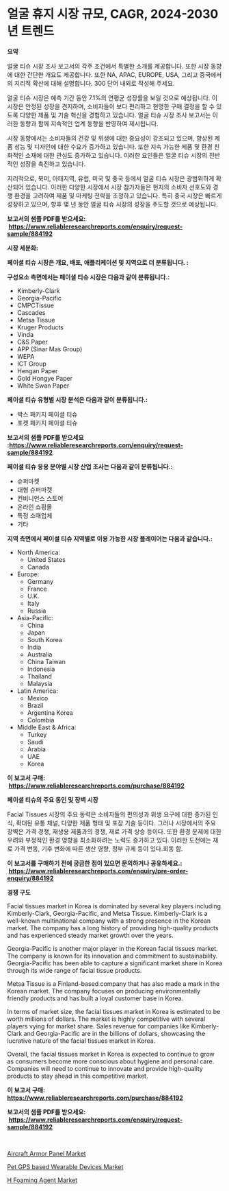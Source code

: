 <p><h1>얼굴 휴지 시장 규모, CAGR, 2024-2030년 트렌드</h1></p><p><strong>요약</strong></p>
<p><p>얼굴 티슈 시장 조사 보고서의 각주 조건에서 특별한 소개를 제공합니다. 또한 시장 동향에 대한 간단한 개요도 제공합니다. 또한 NA, APAC, EUROPE, USA, 그리고 중국에서의 지리적 확산에 대해 설명합니다. 300 단어 내외로 작성해 주세요.</p><p>얼굴 티슈 시장은 예측 기간 동안 7.1%의 연평균 성장률을 보일 것으로 예상됩니다. 이 시장은 안정된 성장을 견지하며, 소비자들이 보다 편리하고 현명한 구매 결정을 할 수 있도록 다양한 제품 및 기술 혁신을 경험하고 있습니다. 얼굴 티슈 시장 조사 보고서는 이러한 동향과 함께 지속적인 업계 동향을 반영하여 제시됩니다.</p><p>시장 동향에서는 소비자들의 건강 및 위생에 대한 중요성이 강조되고 있으며, 향상된 제품 성능 및 디자인에 대한 수요가 증가하고 있습니다. 또한 지속 가능한 제품 및 환경 친화적인 소재에 대한 관심도 증가하고 있습니다. 이러한 요인들은 얼굴 티슈 시장의 전반적인 성장을 촉진하고 있습니다.</p><p>지리적으로, 북미, 아태지역, 유럽, 미국 및 중국 등에서 얼굴 티슈 시장은 광범위하게 확산되어 있습니다. 이러한 다양한 시장에서 시장 참가자들은 현지의 소비자 선호도와 경쟁 환경을 고려하여 제품 및 마케팅 전략을 조정하고 있습니다. 특히 중국 시장은 빠르게 성장하고 있으며, 향후 몇 년 동안 얼굴 티슈 시장의 성장을 주도할 것으로 예상됩니다.</p></p>
<p><strong>보고서의 샘플 PDF를 받으세요: &nbsp;<a href="https://www.reliableresearchreports.com/enquiry/request-sample/884192">https://www.reliableresearchreports.com/enquiry/request-sample/884192</a></strong></p>
<p><strong>시장 세분화:</strong></p>
<p><strong> 페이셜 티슈 시장은 개요, 배포, 애플리케이션 및 지역으로 더 분류됩니다. :</strong></p>
<p><strong>구성요소 측면에서는 페이셜 티슈 시장은 다음과 같이 분류됩니다.:</strong></p>
<p><ul><li>Kimberly-Clark</li><li>Georgia-Pacific</li><li>CMPCTissue</li><li>Cascades</li><li>Metsa Tissue</li><li>Kruger Products</li><li>Vinda</li><li>C&S Paper</li><li>APP (Sinar Mas Group)</li><li>WEPA</li><li>ICT Group</li><li>Hengan Paper</li><li>Gold Hongye Paper</li><li>White Swan Paper</li></ul></p>
<p><strong> 페이셜 티슈 유형별 시장 분석은 다음과 같이 분류됩니다.:</strong></p>
<p><ul><li>박스 패키지 페이셜 티슈</li><li>포켓 패키지 페이셜 티슈</li></ul></p>
<p><strong>보고서의 샘플 PDF를 받으세요 :<a href="https://www.reliableresearchreports.com/enquiry/request-sample/884192">https://www.reliableresearchreports.com/enquiry/request-sample/884192</a></strong></p>
<p><strong> 페이셜 티슈 응용 분야별 시장 산업 조사는 다음과 같이 분류됩니다.:</strong></p>
<p><ul><li>슈퍼마켓</li><li>대형 슈퍼마켓</li><li>컨비니언스 스토어</li><li>온라인 쇼핑몰</li><li>특정 소매업체</li><li>기타</li></ul></p>
<p><strong>지역 측면에서 페이셜 티슈 지역별로 이용 가능한 시장 플레이어는 다음과 같습니다.:</strong></p>
<p><ul>
    <li>
        North America:
        <ul>
            <li>United States</li>
            <li>Canada</li>
        </ul>
    </li>
    <li>
        Europe:
        <ul>
            <li>Germany</li>
            <li>France</li>
            <li>U.K.</li>
            <li>Italy</li>
            <li>Russia</li>
        </ul>
    </li>
    <li>
        Asia-Pacific:
        <ul>
            <li>China</li>
            <li>Japan</li>
            <li>South Korea</li>
            <li>India</li>
            <li>Australia</li>
            <li>China Taiwan</li>
            <li>Indonesia</li>
            <li>Thailand</li>
            <li>Malaysia</li>
        </ul>
    </li>
    <li>
        Latin America:
        <ul>
            <li>Mexico</li>
            <li>Brazil</li>
            <li>Argentina Korea</li>
            <li>Colombia</li>
        </ul>
    </li>
    <li>
        Middle East & Africa:
        <ul>
            <li>Turkey</li>
            <li>Saudi</li>
            <li>Arabia</li>
            <li>UAE</li>
            <li>Korea</li>
        </ul>
    </li>
    </ul></p>
<p><strong>이 보고서 구매: &nbsp;<a href="https://www.reliableresearchreports.com/purchase/884192">https://www.reliableresearchreports.com/purchase/884192</a></strong></p>
<p><strong>페이셜 티슈의 주요 동인 및 장벽 시장</strong></p>
<p><p>Facial Tissues 시장의 주요 동력은 소비자들의 편의성과 위생 요구에 대한 증가된 인식, 확대된 유통 채널, 다양한 제품 형태 및 포장 기술 등이다. 그러나 시장에서의 주요 장벽은 가격 경쟁, 재생용 제품과의 경쟁, 재료 가격 상승 등이다. 또한 환경 문제에 대한 우려와 부정적인 환경 영향을 최소화하려는 노력도 증가하고 있다. 이러한 도전에는 재료 가격 변동, 기후 변화에 따른 생산 영향, 정부 규제 등이 있다.회동 함.</p></p>
<p><strong>이 보고서를 구매하기 전에 궁금한 점이 있으면 문의하거나 공유하세요.: &nbsp;<a href="https://www.reliableresearchreports.com/enquiry/pre-order-enquiry/884192">https://www.reliableresearchreports.com/enquiry/pre-order-enquiry/884192</a></strong></p>
<p><strong>경쟁 구도</strong></p>
<p><p>Facial tissues market in Korea is dominated by several key players including Kimberly-Clark, Georgia-Pacific, and Metsa Tissue. Kimberly-Clark is a well-known multinational company with a strong presence in the Korean market. The company has a long history of providing high-quality products and has experienced steady market growth over the years.</p><p>Georgia-Pacific is another major player in the Korean facial tissues market. The company is known for its innovation and commitment to sustainability. Georgia-Pacific has been able to capture a significant market share in Korea through its wide range of facial tissue products.</p><p>Metsa Tissue is a Finland-based company that has also made a mark in the Korean market. The company focuses on producing environmentally friendly products and has built a loyal customer base in Korea.</p><p>In terms of market size, the facial tissues market in Korea is estimated to be worth millions of dollars. The market is highly competitive with several players vying for market share. Sales revenue for companies like Kimberly-Clark and Georgia-Pacific are in the billions of dollars, showcasing the lucrative nature of the facial tissues market in Korea.</p><p>Overall, the facial tissues market in Korea is expected to continue to grow as consumers become more conscious about hygiene and personal care. Companies will need to continue to innovate and provide high-quality products to stay ahead in this competitive market.</p></p>
<p><strong>이 보고서 구매: &nbsp; <a href="https://www.reliableresearchreports.com/purchase/884192">https://www.reliableresearchreports.com/purchase/884192</a></strong></p>
<p><strong>보고서의 샘플 PDF를 받으세요: &nbsp;<a href="https://www.reliableresearchreports.com/enquiry/request-sample/884192">https://www.reliableresearchreports.com/enquiry/request-sample/884192</a></strong><strong></strong></p>
<p>&nbsp;</p>
<p><p><a href="https://github.com/edytherolanlouisejk1miz0wig/Market-Research-Report-List-1/blob/main/aircraft-armor-panel-market.md">Aircraft Armor Panel Market</a></p><p><a href="https://military-diascia-e68.notion.site/Pet-GPS-based-Wearable-Devices-Market-Analysis-Examines-its-Scope-on-Growth-Opportunities-and-Forec-5e3181705b9047bc8bf0277c10de2151">Pet GPS based Wearable Devices Market</a></p><p><a href="https://github.com/peachesmcdowel1/Market-Research-Report-List-1/blob/main/h-foaming-agent-market.md">H Foaming Agent Market</a></p></p>